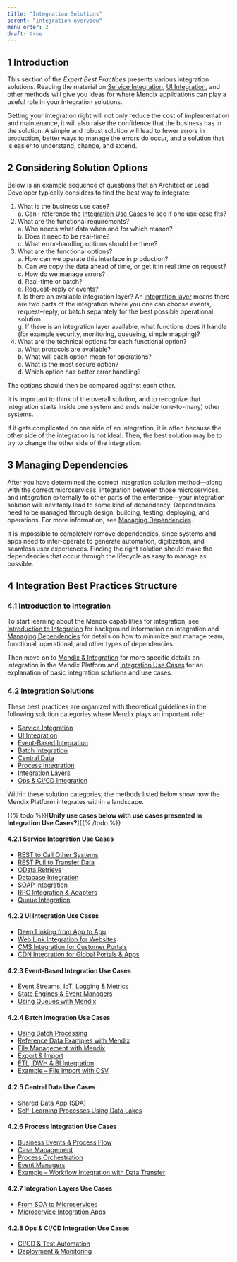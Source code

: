 ```yaml
---
title: "Integration Solutions"
parent: "integration-overview"
menu_order: 2
draft: true
---
```


## 1 Introduction

This section of the *Expert Best Practices* presents various integration solutions. Reading the material on [Service Integration](service-integration), [UI Integration](ui-integration), and other methods will give you ideas for where Mendix applications can play a useful role in your integration solutions.

Getting your integration right will not only reduce the cost of implementation and maintenance, it will also raise the confidence that the business has in the solution. A simple and robust solution will lead to fewer errors in production, better ways to manage the errors do occur, and a solution that is easier to understand, change, and extend.

## 2 Considering Solution Options

Below is an example sequence of questions that an Architect or Lead Developer typically considers to find the best way to integrate:

1. What is the business use case? <br />
	a. Can I reference the [Integration Use Cases](integration-use-cases) to see if one use case fits?
2. What are the functional requirements? <br />
	a. Who needs what data when and for which reason? <br />
	b. Does it need to be real-time? <br />
	c. What error-handling options should be there?
3.  What are the functional options? <br />
	a. How can we operate this interface in production? <br />
	b. Can we copy the data ahead of time, or get it in real time on request?
	c. How do we manage errors? <br />
	d. Real-time or batch? <br />
	e. Request–reply or events? <br />
	f. Is there an available integration layer? An [integration layer](integration-layers) means there are two parts of the integration where you one can choose events, request–reply, or batch separately for the best possible operational solution.<br />
	g. If there is an integration layer available, what functions does it handle (for example security, monitoring, queueing, simple mapping)? <br />
4. What are the technical options for each functional option? <br />
	a. What protocols are available? <br />
	b. What will each option mean for operations? <br />
	c. What is the most secure option? <br />
	d. Which option has better error handling?

The options should then be compared against each other.

It is important to think of the overall solution, and to recognize that integration starts inside one system and ends inside (one-to-many) other systems.

If it gets complicated on one side of an integration, it is often because the other side of the integration is not ideal. Then, the best solution may be to try to change the other side of the integration.

## 3 Managing Dependencies

After you have determined the correct integration solution method—along with the correct microservices, integration between those microservices, and integration externally to other parts of the enterprise—your integration solution will inevitably lead to some kind of dependency. Dependencies need to be managed through design, building, testing, deploying, and operations. For more information, see [Managing Dependencies](manage-dependencies).
	
It is impossible to completely remove dependencies, since systems and apps need to inter-operate to generate automation, digitization, and seamless user experiences. Finding the right solution should make the dependencies that occur through the lifecycle as easy to manage as possible.

## 4 Integration Best Practices Structure

### 4.1 Introduction to Integration

To start learning about the Mendix capabilities for integration, see [Introduction to Integration](integration-intro) for background information on integration and [Managing Dependencies](manage-dependencies) for details on how to minimize and manage team, functional, operational, and other types of dependencies.

Then move on to [Mendix & Integration](mendix-integration) for more specific details on integration in the Mendix Platform and [Integration Use Cases](integration-use-cases) for an explanation of basic integration solutions and use cases.

### 4.2 Integration Solutions

These best practices are organized with theoretical guidelines in the following solution categories where Mendix plays an important role: 

* [Service Integration](service-integration)
* [UI Integration](ui-integration)
* [Event-Based Integration](event-integration)
* [Batch Integration](batch-integration)
* [Central Data](central-data)
* [Process Integration](process-integration)
* [Integration Layers](integration-layers)
* [Ops & CI/CD Integration](ops-cicd-integration)

Within these solution categories, the methods listed below show how the Mendix Platform integrates within a landscape.

{{% todo %}}[**Unify use cases below with use cases presented in Integration Use Cases?**]{{% /todo %}}

#### 4.2.1 Service Integration Use Cases

* [REST to Call Other Systems](service-integration#rest-call)
* [REST Pull to Transfer Data](service-integration#pull-transfer)
* [OData Retrieve](service-integration#odata-retrieve)
* [Database Integration](service-integration#db-int)
* [SOAP Integration](service-integration#soap-int)
* [RPC Integration & Adapters](service-integration#adapters)
* [Queue Integration](service-integration#queue-int)

#### 4.2.2 UI Integration Use Cases

* [Deep Linking from App to App](ui-integration#deep)
* [Web Link Integration for Websites](ui-integration#web)
* [CMS Integration for Customer Portals](ui-integration#cms)
* [CDN Integration for Global Portals & Apps](ui-integration#cdn)

#### 4.2.3 Event-Based Integration Use Cases

* [Event Streams, IoT, Logging & Metrics](event-integration#stream-iot)
* [State Engines & Event Managers](event-integration#state)
* [Using Queues with Mendix](event-integration#queues)

#### 4.2.4 Batch Integration Use Cases

* [Using Batch Processing](batch-integration#using)
* [Reference Data Examples with Mendix](batch-integration#reference)
* [File Management with Mendix](batch-integration#file-management)
* [Export & Import](batch-integration#export-import)
* [ETL, DWH & BI Integration](batch-integration#int)
* [Example – File Import with CSV](csv)

#### 4.2.5 Central Data Use Cases

* [Shared Data App (SDA)](central-data#sda)
* [Self-Learning Processes Using Data Lakes](central-data#data-lakes)

#### 4.2.6 Process Integration Use Cases

* [Business Events & Process Flow](process-integration#business)
* [Case Management](process-integration#case)
* [Process Orchestration](process-integration#po)
* [Event Managers](process-integration#event-managers)
* [Example – Workflow Integration with Data Transfer](workflow-int-data-transfer)

#### 4.2.7 Integration Layers Use Cases

* [From SOA to Microservices](integration-layers#soa-micro)
* [Microservice Integration Apps](integration-layers#microservice)

#### 4.2.8 Ops & CI/CD Integration Use Cases

* [CI/CD & Test Automation](ops-cicd-integration#test)
* [Deployment & Monitoring](ops-cicd-integration#deploy)
